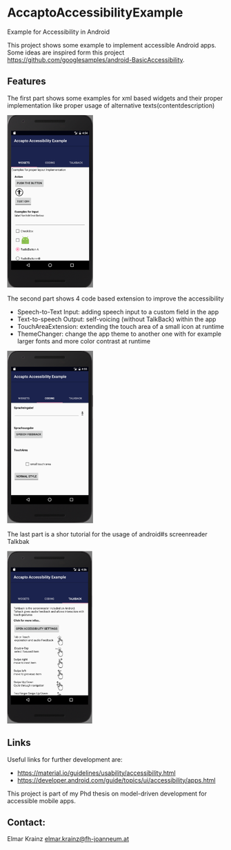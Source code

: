 # AccaptoAccessibilityExample
Example for Accessibility in Android

This project shows some example to implement accessible Android apps. Some ideas are inspired form this project https://github.com/googlesamples/android-BasicAccessibility.

Features
--------


The first part shows some examples for xml based widgets and their proper implementation like proper usage of alternative texts(contentdescription)

<img src="docs/screenshot1.png" height="400" alt="Screenshot"/>



The second part shows 4 code based extension to improve the accessibility

- Speech-to-Text Input: adding speech input to a custom field in the app
- Text-to-speech Output: self-voicing (without TalkBack) within the app
- TouchAreaExtension: extending the touch area of a small icon at runtime
- ThemeChanger: change the app theme to another one with for example larger fonts and more color contrast at runtime

<img src="docs/screenshot2.png" height="400" alt="Screenshot"/>



The last part is a shor tutorial for the usage of android#s screenreader Talkbak

<img src="docs/screenshot3.png" height="400" alt="Screenshot"/>



Links
-----
Useful links for further development are:

 - https://material.io/guidelines/usability/accessibility.html
 - https://developer.android.com/guide/topics/ui/accessibility/apps.html

This project is part of my Phd thesis on model-driven development for accessible mobile apps.



Contact:
--------
Elmar Krainz
elmar.krainz@fh-joanneum.at



